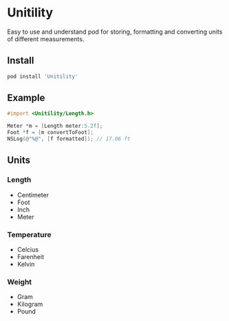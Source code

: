 # Unitility

Easy to use and understand pod for storing, formatting and converting units of
different measurements.

## Install

```bash
pod install 'Unitility'
```

## Example

```objective-c
#import <Unitility/Length.h>

Meter *m = [Length meter:5.2f];
Foot *f = [m convertToFoot];
NSLog(@"%@", [f formatted]); // 17.06 ft
```

## Units

### Length

- Centimeter
- Foot
- Inch
- Meter

### Temperature

- Celcius
- Farenheit
- Kelvin

### Weight

- Gram
- Kilogram
- Pound
